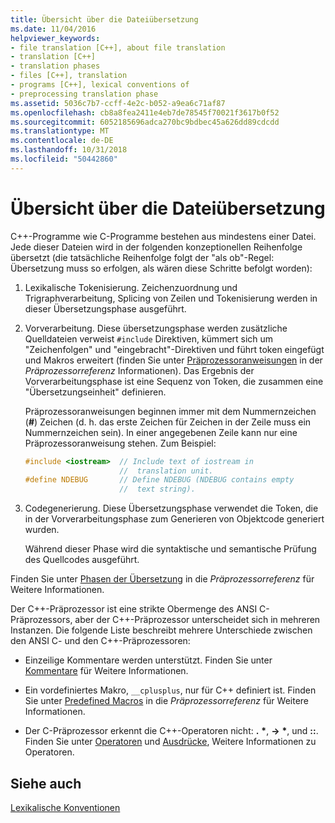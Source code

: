 ```yaml
---
title: Übersicht über die Dateiübersetzung
ms.date: 11/04/2016
helpviewer_keywords:
- file translation [C++], about file translation
- translation [C++]
- translation phases
- files [C++], translation
- programs [C++], lexical conventions of
- preprocessing translation phase
ms.assetid: 5036c7b7-ccff-4e2c-b052-a9ea6c71af87
ms.openlocfilehash: cb8a8fea2411e4eb7de78545f70021f3617b0f52
ms.sourcegitcommit: 6052185696adca270bc9bdbec45a626dd89cdcdd
ms.translationtype: MT
ms.contentlocale: de-DE
ms.lasthandoff: 10/31/2018
ms.locfileid: "50442860"
---
```

# <a name="overview-of-file-translation"></a>Übersicht über die Dateiübersetzung

C++-Programme wie C-Programme bestehen aus mindestens einer Datei. Jede dieser Dateien wird in der folgenden konzeptionellen Reihenfolge übersetzt (die tatsächliche Reihenfolge folgt der "als ob"-Regel: Übersetzung muss so erfolgen, als wären diese Schritte befolgt worden):

1. Lexikalische Tokenisierung. Zeichenzuordnung und Trigraphverarbeitung, Splicing von Zeilen und Tokenisierung werden in dieser Übersetzungsphase ausgeführt.

1. Vorverarbeitung. Diese übersetzungsphase werden zusätzliche Quelldateien verweist `#include` Direktiven, kümmert sich um "Zeichenfolgen" und "eingebracht"-Direktiven und führt token eingefügt und Makros erweitert (finden Sie unter [Präprozessoranweisungen](../preprocessor/preprocessor-directives.md) in der *Präprozessorreferenz* Informationen). Das Ergebnis der Vorverarbeitungsphase ist eine Sequenz von Token, die zusammen eine "Übersetzungseinheit" definieren.

   Präprozessoranweisungen beginnen immer mit dem Nummernzeichen (**#**) Zeichen (d. h. das erste Zeichen für Zeichen in der Zeile muss ein Nummernzeichen sein). In einer angegebenen Zeile kann nur eine Präprozessoranweisung stehen. Zum Beispiel:

    ```cpp
    #include <iostream>  // Include text of iostream in
                         //  translation unit.
    #define NDEBUG       // Define NDEBUG (NDEBUG contains empty
                         //  text string).
    ```

1. Codegenerierung. Diese Übersetzungsphase verwendet die Token, die in der Vorverarbeitungsphase zum Generieren von Objektcode generiert wurden.

   Während dieser Phase wird die syntaktische und semantische Prüfung des Quellcodes ausgeführt.

Finden Sie unter [Phasen der Übersetzung](../preprocessor/phases-of-translation.md) in die *Präprozessorreferenz* für Weitere Informationen.

Der C++-Präprozessor ist eine strikte Obermenge des ANSI C-Präprozessors, aber der C++-Präprozessor unterscheidet sich in mehreren Instanzen. Die folgende Liste beschreibt mehrere Unterschiede zwischen den ANSI C- und den C++-Präprozessoren:

- Einzeilige Kommentare werden unterstützt. Finden Sie unter [Kommentare](../cpp/comments-cpp.md) für Weitere Informationen.

- Ein vordefiniertes Makro, `__cplusplus`, nur für C++ definiert ist. Finden Sie unter [Predefined Macros](../preprocessor/predefined-macros.md) in die *Präprozessorreferenz* für Weitere Informationen.

- Der C-Präprozessor erkennt die C++-Operatoren nicht: **.** <strong>\*</strong>, **->** <strong>\*</strong>, und **::**. Finden Sie unter [Operatoren](../cpp/cpp-built-in-operators-precedence-and-associativity.md) und [Ausdrücke](../cpp/expressions-cpp.md), Weitere Informationen zu Operatoren.

## <a name="see-also"></a>Siehe auch

[Lexikalische Konventionen](../cpp/lexical-conventions.md)

